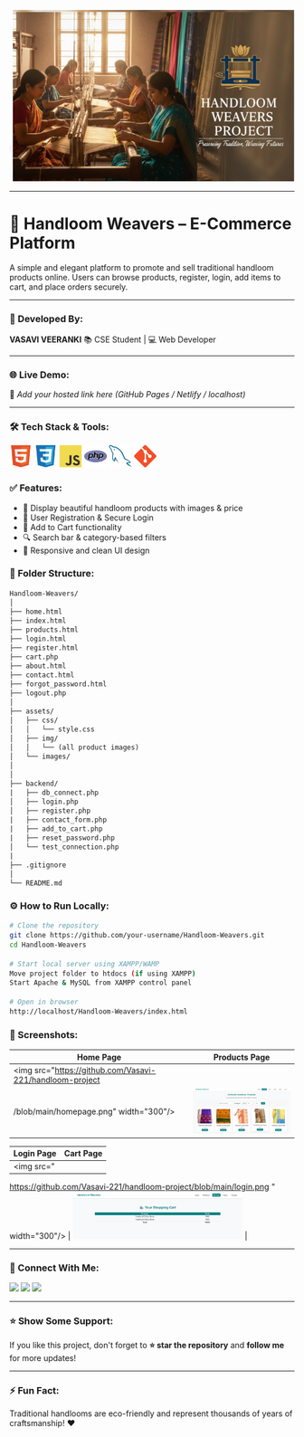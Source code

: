 <!-- Project Banner -->

<p align="center">
  <img src="https://github.com/Vasavi-221/handloom-project/blob/main/banner.png
" alt="Project Banner"/>
  


---

# 🧶 Handloom Weavers – E-Commerce Platform

A simple and elegant platform to promote and sell traditional handloom products online. Users can browse products, register, login, add items to cart, and place orders securely.

---

### 👤 Developed By:

**VASAVI VEERANKI**
📚 CSE Student | 💻 Web Developer 

---

### 🌐 Live Demo:

🚀 *Add your hosted link here (GitHub Pages / Netlify / localhost)*

---

### 🛠️ Tech Stack & Tools:

<p align="left">
  <img src="https://raw.githubusercontent.com/devicons/devicon/master/icons/html5/html5-original.svg" width="40"/>
  <img src="https://raw.githubusercontent.com/devicons/devicon/master/icons/css3/css3-original.svg" width="40"/>
  <img src="https://raw.githubusercontent.com/devicons/devicon/master/icons/javascript/javascript-original.svg" width="40"/>
  <img src="https://raw.githubusercontent.com/devicons/devicon/master/icons/php/php-original.svg" width="40"/>
  <img src="https://raw.githubusercontent.com/devicons/devicon/master/icons/mysql/mysql-original.svg" width="40"/>
  <img src="https://raw.githubusercontent.com/devicons/devicon/master/icons/git/git-original.svg" width="40"/>
</p>

### ✅ Features:

* 🧵 Display beautiful handloom products with images & price
* 👤 User Registration & Secure Login
* 🛒 Add to Cart functionality
* 🔍 Search bar & category-based filters
* 📱 Responsive and clean UI design

### 📁 Folder Structure:

```
Handloom-Weavers/
│
├── home.html
├── index.html
├── products.html
├── login.html
├── register.html
├── cart.php
├── about.html
├── contact.html
├── forgot_password.html
├── logout.php
│
├── assets/
│   ├── css/
│   │   └── style.css
│   ├── img/
│   │   └── (all product images)
│   └── images/
│
│
├── backend/
|   ├── db_connect.php
│   ├── login.php
│   ├── register.php
|   ├── contact_form.php
|   ├── add_to_cart.php
|   ├── reset_password.php
│   └── test_connection.php
|
├── .gitignore
│
└── README.md
```
### ⚙️ How to Run Locally:

```bash
# Clone the repository
git clone https://github.com/your-username/Handloom-Weavers.git
cd Handloom-Weavers

# Start local server using XAMPP/WAMP
Move project folder to htdocs (if using XAMPP)
Start Apache & MySQL from XAMPP control panel

# Open in browser
http://localhost/Handloom-Weavers/index.html
```

### 📸 Screenshots:

| Home Page                                               | Products Page                                              |
| ------------------------------------------------------- | ---------------------------------------------------------- |
| <img src="https://github.com/Vasavi-221/handloom-project
/blob/main/homepage.png" width="300"/>               | <img src="https://github.com/Vasavi-221/handloom-project/blob/main/products.png" width="300"/> |



| Login Page                                               | Cart Page                                               |
| -------------------------------------------------------- | ------------------------------------------------------- |
| <img src="
https://github.com/Vasavi-221/handloom-project/blob/main/login.png
" width="300"/>                   | <img src="https://github.com/Vasavi-221/handloom-project/blob/main/cart.png
" width="300"/> |


---

### 🤝 Connect With Me:

<p align="left">
  <a href="https://www.linkedin.com/in/" target="_blank"><img src="https://img.icons8.com/color/48/linkedin.png"/></a>
  <a href="https://github.com/" target="_blank"><img src="https://img.icons8.com/color/48/github.png"/></a>
  <a href="https://instagram.com/" target="_blank"><img src="https://img.icons8.com/color/48/instagram-new--v1.png"/></a>
</p>

---

### ⭐ Show Some Support:

If you like this project, don't forget to **⭐ star the repository** and **follow me** for more updates!

---

### ⚡ Fun Fact:

Traditional handlooms are eco-friendly and represent thousands of years of craftsmanship! ❤️
